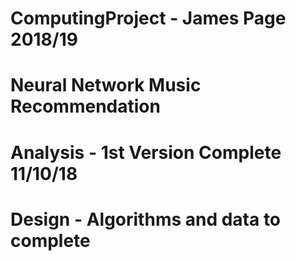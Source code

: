 # ComputingProject - James Page 2018/19
# Neural Network Music Recommendation
# Analysis - 1st Version Complete 11/10/18
# Design - Algorithms and data to complete 
